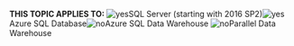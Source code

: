 <Token>**THIS TOPIC APPLIES TO:** ![yes](media/yes.png)SQL Server (starting with 2016 SP2)![yes](media/yes.png)Azure SQL Database![no](media/no.png)Azure SQL Data Warehouse ![no](media/no.png)Parallel Data Warehouse </Token>
